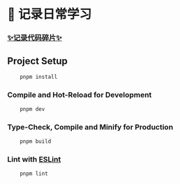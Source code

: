 # 🎊 记录日常学习

### [✨️记录代码碎片✨️](https://github.com/Chang-Chen/day-day-up/blob/main/document/README.md)

## Project Setup

```sh
    pnpm install
```

### Compile and Hot-Reload for Development

```sh
    pnpm dev
```

### Type-Check, Compile and Minify for Production

```sh
    pnpm build
```

### Lint with [ESLint](https://eslint.org/)

```sh
    pnpm lint
```
